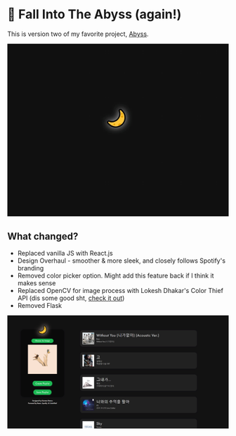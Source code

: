 # 🌙 Fall Into The Abyss (again!)

This is version two of my favorite project, [Abyss](https://github.com/krystalgaia/fallintotheabyss).

![Landing Page](/demo/LandingPage.gif)

## What changed?
- Replaced vanilla JS with React.js
- Design Overhaul - smoother & more sleek, and closely follows Spotify's branding
- Removed color picker option. Might add this feature back if I think it makes sense
- Replaced OpenCV for image process with Lokesh Dhakar's Color Thief API (dis some good sht, [check it out](https://github.com/lokesh/color-thief))
- Removed Flask

![Abyss Landing Page](/demo/MainPage.PNG)
